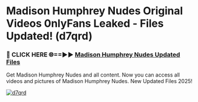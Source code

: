 # Madison Humphrey Nudes Original Videos 0nlyFans Leaked - Files Updated! (d7qrd)

<h3>🔴 CLICK HERE 🌐==►► <a href="https://tinyurl.com/52m3yx9h" rel="nofollow">Madison Humphrey Nudes Updated Files</a></h3>

Get Madison Humphrey Nudes and all content. Now you can access all videos and pictures of Madison Humphrey Nudes. New Updated Files 2025!

[![d7qrd](https://i.imgur.com/TnHtlc8.gif)](https://tinyurl.com/52m3yx9h)
